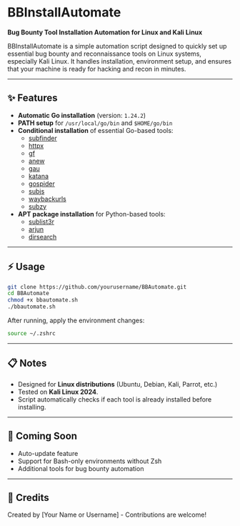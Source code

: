 # BBInstallAutomate

**Bug Bounty Tool Installation Automation for Linux and Kali Linux**

BBInstallAutomate is a simple automation script designed to quickly set up essential bug bounty and reconnaissance tools on Linux systems, especially Kali Linux.
It handles installation, environment setup, and ensures that your machine is ready for hacking and recon in minutes.

---

## ✨ Features
- **Automatic Go installation** (version: `1.24.2`)
- **PATH setup** for `/usr/local/go/bin` and `$HOME/go/bin`
- **Conditional installation** of essential Go-based tools:
  - [subfinder](https://github.com/projectdiscovery/subfinder)
  - [httpx](https://github.com/projectdiscovery/httpx)
  - [gf](https://github.com/tomnomnom/gf)
  - [anew](https://github.com/tomnomnom/anew)
  - [gau](https://github.com/lc/gau)
  - [katana](https://github.com/projectdiscovery/katana)
  - [gospider](https://github.com/jaeles-project/gospider)
  - [subjs](https://github.com/lc/subjs)
  - [waybackurls](https://github.com/tomnomnom/waybackurls)
  - [subzy](https://github.com/LukaSikic/subzy)
- **APT package installation** for Python-based tools:
  - [sublist3r](https://github.com/aboul3la/Sublist3r)
  - [arjun](https://github.com/s0md3v/Arjun)
  - [dirsearch](https://github.com/maurosoria/dirsearch)

---

## ⚡ Usage

```bash
git clone https://github.com/yourusername/BBAutomate.git
cd BBAutomate
chmod +x bbautomate.sh
./bbautomate.sh
```

After running, apply the environment changes:

```bash
source ~/.zshrc
```

---

## 📋 Notes
- Designed for **Linux distributions** (Ubuntu, Debian, Kali, Parrot, etc.)
- Tested on **Kali Linux 2024**.
- Script automatically checks if each tool is already installed before installing.

---

## 🚀 Coming Soon
- Auto-update feature
- Support for Bash-only environments without Zsh
- Additional tools for bug bounty automation

---

## 💜 Credits
Created by [Your Name or Username] - Contributions are welcome!
